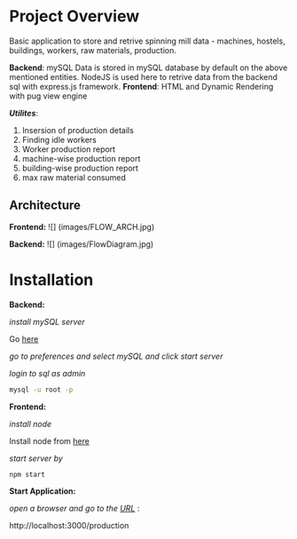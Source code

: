 # Project Overview

Basic application to store and retrive spinning mill data - machines, hostels, buildings, workers, raw materials, production.

**Backend**: mySQL
Data is stored in mySQL database by default on the above mentioned entities.
NodeJS is used here to retrive data from the backend sql with express.js framework.
**Frontend**:
HTML and Dynamic Rendering with pug view engine

***Utilites***:

1. Insersion of production details
2. Finding idle workers
3. Worker production report
4. machine-wise production report
5. building-wise production report
6. max raw material consumed

## Architecture

**Frontend:**
![] (images/FLOW_ARCH.jpg)

**Backend:**
![] (images/FlowDiagram.jpg)

# Installation

**Backend:**

*install mySQL server*

Go [here](https://dev.mysql.com/doc/refman/5.7/en/osx-installation-pkg.html)

*go to preferences and select mySQL and click start server*

*login to sql as admin*

```bash
mysql -u root -p
```
**Frontend:**

*install node*

Install node from [here](https://nodejs.org/en/download/)

*start server by*

```bash
npm start
```

**Start Application:**


*open a browser and go to the [URL](http://localhost:3000/production)* : 

http://localhost:3000/production